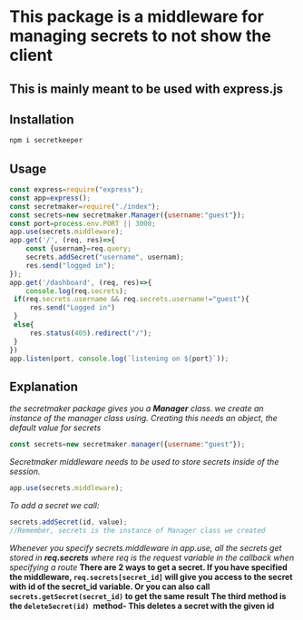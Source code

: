 # This package is a middleware for managing secrets to not show the client
## This is mainly meant to be used with express.js
## Installation
```sh
npm i secretkeeper
```
## Usage
``` js
const express=require("express");
const app=express();
const secretmaker=require("./index");
const secrets=new secretmaker.Manager({username:"guest"});
const port=process.env.PORT || 3000;
app.use(secrets.middleware);
app.get('/', (req, res)=>{
    const {usernam}=req.query;
    secrets.addSecret("username", usernam);
    res.send("logged in");
});
app.get('/dashboard', (req, res)=>{
    console.log(req.secrets);
 if(req.secrets.username && req.secrets.username!="guest"){
     res.send("Logged in")
 }
 else{
     res.status(405).redirect("/");
 }
})
app.listen(port, console.log(`listening on ${port}`));
```
## Explanation
*the secretmaker package gives you a **Manager** class. we create an instance of the manager class using. Creating this needs an object, the default value for secrets*
```js
const secrets=new secretmaker.manager({username:"guest"});
```
*Secretmaker middleware needs to be used to store secrets inside of the session.*
```js
app.use(secrets.middleware);
```
*To add a secret we call:*
```js
secrets.addSecret(id, value);
//Remember, secrets is the instance of Manager class we created
```
*Whenever you specify secrets.middleware in app.use, all the secrets get stored in **req.secrets** where req is the request variable in the callback when specifying a route*
**There are 2 ways to get a secret. If you have specified the middleware, `req.secrets[secret_id]` will give you access to the secret with id of the secret_id variable. Or you can also call `secrets.getSecret(secret_id)` to get the same result**
**The third method is the `deleteSecret(id) `method- This deletes a secret with the given id**
